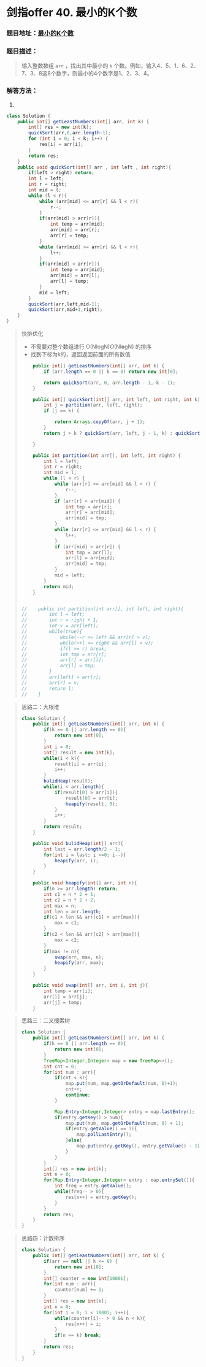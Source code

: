 # 剑指offer 40. 最小的K个数

### 题目地址：[最小的K个数](https://leetcode-cn.com/problems/zui-xiao-de-kge-shu-lcof/)



### 题目描述：

>输入整数数组 `arr` ，找出其中最小的 `k` 个数。例如，输入4、5、1、6、2、7、3、8这8个数字，则最小的4个数字是1、2、3、4。



### 解答方法：

1. 

```java
class Solution {
    public int[] getLeastNumbers(int[] arr, int k) {
        int[] res = new int[k];
        quickSort(arr,0,arr.length-1);
        for (int i = 0; i < k; i++) {
            res[i] = arr[i];
        }
        return res;
    }
    public void quickSort(int[] arr , int left , int right){
        if(left > right) return;
        int l = left;
        int r = right;
        int mid = l;
        while (l < r){
            while (arr[mid] <= arr[r] && l < r){
                r--;
            }
            if(arr[mid] > arr[r]){
                int temp = arr[mid];
                arr[mid] = arr[r];
                arr[r] = temp;
            }
            while (arr[mid] >= arr[r] && l < r){
                l++;
            }
            if(arr[mid] < arr[r]){
                int temp = arr[mid];
                arr[mid] = arr[l];
                arr[l] = temp;
            }
            mid = left;
        }
        quickSort(arr,left,mid-1);
        quickSort(arr,mid+1,right);
    }
}
```

> 快排优化
>
> - 不需要对整个数组进行 O(NlogN)*O*(Nl**o**gN) 的排序
> - 找到下标为k的，返回返回前面的所有数值
>
> ```java
>     public int[] getLeastNumbers(int[] arr, int k) {
>         if (arr.length == 0 || k == 0) return new int[0];
> 
>         return quickSort(arr, 0, arr.length - 1, k - 1);
>     }
> 
>     public int[] quickSort(int[] arr, int left, int right, int k) {
>         int j = partition(arr, left, right);
>         if (j == k) {
> 
>             return Arrays.copyOf(arr, j + 1);
>         }
>         return j > k ? quickSort(arr, left, j - 1, k) : quickSort(arr, j + 1, right, k);
> 
>     }
> 
>     public int partition(int arr[], int left, int right) {
>         int l = left;
>         int r = right;
>         int mid = l;
>         while (l < r) {
>             while (arr[r] >= arr[mid] && l < r) {
>                 r--;
>             }
>             if (arr[r] < arr[mid]) {
>                 int tmp = arr[r];
>                 arr[r] = arr[mid];
>                 arr[mid] = tmp;
>             }
>             while (arr[r] <= arr[mid] && l < r) {
>                 l++;
>             }
>             if (arr[mid] > arr[r]) {
>                 int tmp = arr[l];
>                 arr[l] = arr[mid];
>                 arr[mid] = tmp;
>             }
>             mid = left;
>         }
>         return mid;
>     }
> 
> 
> //    public int partition(int arr[], int left, int right){
> //        int l = left;
> //        int r = right + 1;
> //        int v = arr[left];
> //        while(true){
> //            while(--r >= left && arr[r] > v);
> //            while(++l <= right && arr[l] < v);
> //            if(l >= r) break;
> //            int tmp = arr[r];
> //            arr[r] = arr[l];
> //            arr[l] = tmp;
> //        }
> //        arr[left] = arr[r];
> //        arr[r] = v;
> //        return l;
> //    }
> ```

> 思路二：大根堆
>
> ```java
> class Solution {
>     public int[] getLeastNumbers(int[] arr, int k) {
>         if(k == 0 || arr.length == 0){
>             return new int[0];
>         }
>         int i = 0;
>         int[] result = new int[k];
>         while(i < k){
>             result[i] = arr[i];
>             i++;
>         }
>         bulidHeap(result);
>         while(i < arr.length){
>             if(result[0] > arr[i]){
>                 result[0] = arr[i];
>                 heapify(result, 0);
>             }
>             i++;
>         }
>         return result;
>     }
> 
>     public void bulidHeap(int[] arr){
>         int last = arr.length/2 - 1;
>         for(int i = last; i >=0; i--){
>             heapify(arr, i);
>         }
>     }
> 
>     public void heapify(int[] arr, int n){
>         if(n >= arr.length) return;
>         int c1 = n * 2 + 1;
>         int c2 = n * 2 + 2;
>         int max = n;
>         int len = arr.length;
>         if(c1 < len && arr[c1] > arr[max]){
>             max = c1;
>         }
>         if(c2 < len && arr[c2] > arr[max]){
>             max = c2;
>         }
>         if(max != n){
>             swap(arr, max, n);
>             heapify(arr, max);
>         }
>     }
> 
>     public void swap(int[] arr, int i, int j){
>         int temp = arr[i];
>         arr[i] = arr[j];
>         arr[j] = temp;
>     }
> ```

> 思路三：二叉搜索树
>
> ```java
> class Solution {
>     public int[] getLeastNumbers(int[] arr, int k) {
>         if(k == 0 || arr.length == 0){
>             return new int[0];
>         }
>         TreeMap<Integer,Integer> map = new TreeMap<>();
>         int cnt = 0;
>         for(int num : arr){
>             if(cnt < k){
>                 map.put(num, map.getOrDefault(num, 0)+1);
>                 cnt++;
>                 continue;
>             }
> 
>             Map.Entry<Integer,Integer> entry = map.lastEntry();
>             if(entry.getKey() > num){
>                 map.put(num, map.getOrDefault(num, 0) + 1);
>                 if(entry.getValue() == 1){
>                     map.pollLastEntry();
>                 }else{
>                     map.put(entry.getKey(), entry.getValue() - 1);
>                 }
>             }
>         }
>         int[] res = new int[k];
>         int n = 0;
>         for(Map.Entry<Integer,Integer> entry : map.entrySet()){
>             int freq = entry.getValue();
>             while(freq-- > 0){
>                 res[n++] = entry.getKey();
>             }
>         }
>         return res;
>     }
> }
> ```

> 思路四：计数排序
>
> ```java
> class Solution {
>     public int[] getLeastNumbers(int[] arr, int k) {
>         if(arr == null || k <= 0) {
>             return new int[0];
>         }
>         int[] counter = new int[10001];
>         for(int num : arr){
>             counter[num] += 1;
>         }
>         int[] res = new int[k];
>         int n = 0;
>         for(int i = 0; i < 10001; i++){
>             while(counter[i]-- > 0 && n < k){
>                 res[n++] = i;
>             }
>             if(n == k) break;
>         }
>         return res;
>     }
> }
> ```

